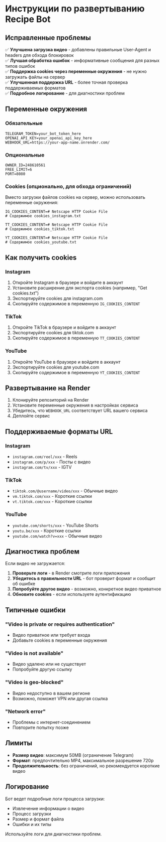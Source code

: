 # Инструкции по развертыванию Recipe Bot

## Исправленные проблемы

✅ **Улучшена загрузка видео** - добавлены правильные User-Agent и headers для обхода блокировок  
✅ **Лучшая обработка ошибок** - информативные сообщения для разных типов ошибок  
✅ **Поддержка cookies через переменные окружения** - не нужно загружать файлы на сервер  
✅ **Улучшенная поддержка URL** - более точная проверка поддерживаемых форматов  
✅ **Подробное логирование** - для диагностики проблем  

## Переменные окружения

### Обязательные
```
TELEGRAM_TOKEN=your_bot_token_here
OPENAI_API_KEY=your_openai_api_key_here
WEBHOOK_URL=https://your-app-name.onrender.com/
```

### Опциональные
```
OWNER_ID=248610561
FREE_LIMIT=6
PORT=8080
```

### Cookies (опционально, для обхода ограничений)

Вместо загрузки файлов cookies на сервер, можно использовать переменные окружения:

```
IG_COOKIES_CONTENT=# Netscape HTTP Cookie File
# Содержимое cookies_instagram.txt

TT_COOKIES_CONTENT=# Netscape HTTP Cookie File  
# Содержимое cookies_tiktok.txt

YT_COOKIES_CONTENT=# Netscape HTTP Cookie File
# Содержимое cookies_youtube.txt
```

## Как получить cookies

### Instagram
1. Откройте Instagram в браузере и войдите в аккаунт
2. Установите расширение для экспорта cookies (например, "Get cookies.txt")
3. Экспортируйте cookies для instagram.com
4. Скопируйте содержимое в переменную `IG_COOKIES_CONTENT`

### TikTok
1. Откройте TikTok в браузере и войдите в аккаунт
2. Экспортируйте cookies для tiktok.com
3. Скопируйте содержимое в переменную `TT_COOKIES_CONTENT`

### YouTube
1. Откройте YouTube в браузере и войдите в аккаунт
2. Экспортируйте cookies для youtube.com
3. Скопируйте содержимое в переменную `YT_COOKIES_CONTENT`

## Развертывание на Render

1. Клонируйте репозиторий на Render
2. Установите переменные окружения в настройках сервиса
3. Убедитесь, что `WEBHOOK_URL` соответствует URL вашего сервиса
4. Деплойте сервис

## Поддерживаемые форматы URL

### Instagram
- `instagram.com/reel/xxx` - Reels
- `instagram.com/p/xxx` - Посты с видео
- `instagram.com/tv/xxx` - IGTV

### TikTok
- `tiktok.com/@username/video/xxx` - Обычные видео
- `vm.tiktok.com/xxx` - Короткие ссылки
- `vt.tiktok.com/xxx` - Короткие ссылки

### YouTube
- `youtube.com/shorts/xxx` - YouTube Shorts
- `youtu.be/xxx` - Короткие ссылки
- `youtube.com/watch?v=xxx` - Обычные видео

## Диагностика проблем

Если видео не загружается:

1. **Проверьте логи** - в Render смотрите логи приложения
2. **Убедитесь в правильности URL** - бот проверит формат и сообщит об ошибке
3. **Попробуйте другое видео** - возможно, конкретное видео приватное
4. **Обновите cookies** - если используете аутентификацию

## Типичные ошибки

### "Video is private or requires authentication"
- Видео приватное или требует входа
- Добавьте cookies в переменные окружения

### "Video is not available"
- Видео удалено или не существует
- Попробуйте другую ссылку

### "Video is geo-blocked"
- Видео недоступно в вашем регионе
- Возможно, поможет VPN или другая ссылка

### "Network error"
- Проблемы с интернет-соединением
- Повторите попытку позже

## Лимиты

- **Размер видео**: максимум 50MB (ограничение Telegram)
- **Формат**: предпочтительно MP4, максимальное разрешение 720p
- **Продолжительность**: без ограничений, но рекомендуется короткие видео

## Логирование

Бот ведет подробные логи процесса загрузки:
- Извлечение информации о видео
- Процесс загрузки
- Размер и формат файла
- Ошибки и их типы

Используйте логи для диагностики проблем.
